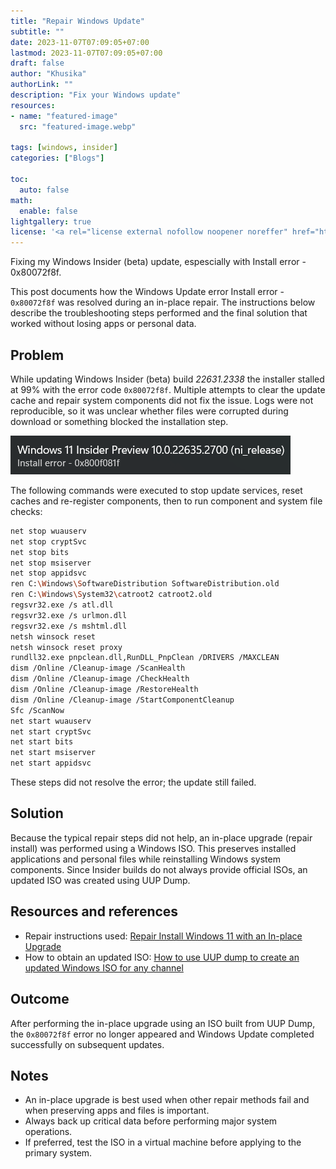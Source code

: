 ```yaml
---
title: "Repair Windows Update"
subtitle: ""
date: 2023-11-07T07:09:05+07:00
lastmod: 2023-11-07T07:09:05+07:00
draft: false
author: "Khusika"
authorLink: ""
description: "Fix your Windows update"
resources:
- name: "featured-image"
  src: "featured-image.webp"

tags: [windows, insider]
categories: ["Blogs"]

toc:
  auto: false
math:
  enable: false
lightgallery: true
license: '<a rel="license external nofollow noopener noreffer" href="https://creativecommons.org/licenses/by-nc/4.0/" target="_blank">CC BY-NC 4.0</a>'
---
```


Fixing my Windows Insider (beta) update, espescially with Install error - 0x80072f8f.
<!--more-->

This post documents how the Windows Update error Install error - `0x80072f8f` was resolved during an in-place repair. The instructions below describe the troubleshooting steps performed and the final solution that worked without losing apps or personal data.

## Problem
While updating Windows Insider (beta) build _22631.2338_ the installer stalled at 99% with the error code `0x80072f8f`. Multiple attempts to clear the update cache and repair system components did not fix the issue. Logs were not reproducible, so it was unclear whether files were corrupted during download or something blocked the installation step.

![Install error - 0x80072f8f](error-pict.webp "Install error - 0x80072f8f")

The following commands were executed to stop update services, reset caches and re-register components, then to run component and system file checks:

```bash
net stop wuauserv
net stop cryptSvc
net stop bits
net stop msiserver
net stop appidsvc
ren C:\Windows\SoftwareDistribution SoftwareDistribution.old
ren C:\Windows\System32\catroot2 catroot2.old
regsvr32.exe /s atl.dll
regsvr32.exe /s urlmon.dll
regsvr32.exe /s mshtml.dll
netsh winsock reset
netsh winsock reset proxy
rundll32.exe pnpclean.dll,RunDLL_PnpClean /DRIVERS /MAXCLEAN
dism /Online /Cleanup-image /ScanHealth
dism /Online /Cleanup-image /CheckHealth
dism /Online /Cleanup-image /RestoreHealth
dism /Online /Cleanup-image /StartComponentCleanup
Sfc /ScanNow
net start wuauserv
net start cryptSvc
net start bits
net start msiserver
net start appidsvc
```

These steps did not resolve the error; the update still failed.

## Solution

Because the typical repair steps did not help, an in-place upgrade (repair install) was performed using a Windows ISO. This preserves installed applications and personal files while reinstalling Windows system components. Since Insider builds do not always provide official ISOs, an updated ISO was created using UUP Dump.

## Resources and references

- Repair instructions used: [Repair Install Windows 11 with an In-place Upgrade](https://www.elevenforum.com/t/repair-install-windows-11-with-an-in-place-upgrade.418/#Two)
- How to obtain an updated ISO: [How to use UUP dump to create an updated Windows ISO for any channel](https://www.xda-developers.com/uup-dump-windows-11-10-iso-update/)

## Outcome

After performing the in-place upgrade using an ISO built from UUP Dump, the `0x80072f8f` error no longer appeared and Windows Update completed successfully on subsequent updates.

## Notes

- An in-place upgrade is best used when other repair methods fail and when preserving apps and files is important.
- Always back up critical data before performing major system operations.
- If preferred, test the ISO in a virtual machine before applying to the primary system.
